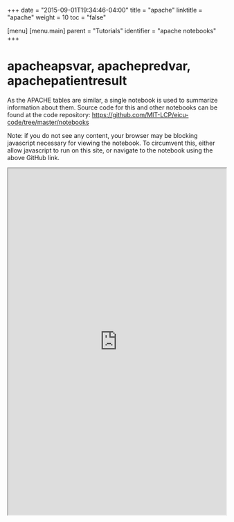 +++
date = "2015-09-01T19:34:46-04:00"
title = "apache"
linktitle = "apache"
weight = 10
toc = "false"

[menu]
  [menu.main]
    parent = "Tutorials"
    identifier = "apache notebooks"
+++

# apacheapsvar, apachepredvar, apachepatientresult

As the APACHE tables are similar, a single notebook is used to summarize information about them.
Source code for this and other notebooks can be found at the code repository:
https://github.com/MIT-LCP/eicu-code/tree/master/notebooks

Note: if you do not see any content, your browser may be blocking javascript necessary for viewing the notebook. To circumvent this, either allow javascript to run on this site, or navigate to the notebook using the above GitHub link.

<iframe src="https://nbviewer.jupyter.org/github/MIT-LCP/eicu-code/blob/master/notebooks/apache.ipynb" width="100%" height="800" scrolling="yes"></iframe>

